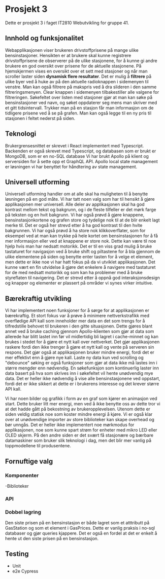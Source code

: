 # Prosjekt 3
Dette er prosjekt 3 i faget IT2810 Webutvikling for gruppe 41.
## Innhold og funksjonalitet

Webapplikasjonen viser brukeren drivstoffprisene på mange ulike bensinstasjoner. Hensikten er at brukere skal kunne registrere drivstoffprisene de observerer på de ulike stasjonene, for å kunne gi andre brukere en god oversikt over prisene for de aktuelle stasjonene. På hjemskjermen vises en oversikt over et sett med stasjoner og når man scroller laster siden **dynamisk flere resultater**. Det er mulig å **filtrere** på ulike byer ved å huke av på den aktuelle radioknappen i sidemenyen til venstre. Man kan også filtrere på makspris ved å dra slideren i den samme filtreringsmenyen. Clear knappen i sidemenyen tilbakestiller alle valgene for filtreringen. Søkefeltet over listen med stasjoner gjør at man kan søke på bensinstasjoner ved navn, og søket oppdaterer seg mens man skriver med et gitt tidsintervall. Trykker man på en stasjon får man informasjon om de tidligere prisene ved å se på grafen. Man kan også legge til en ny pris til stasjonen i feltet nederst på siden.

## Teknologi
Brukergrensesnittet er skrevet i React implementert med Typescript. Backenden er også skrevet med Typescript, og databasen som er brukt er MongoDB, som er en no-SQL database Vi har brukt Apollo på klient og serversiden for å sette opp et GraphQL API. Apollo local state management er løsningen vi har benyttet for håndtering av state management.

## Universell utforming
Universell utforming handler om at alle skal ha muligheten til å benytte løsningen på en god måte. Vi har tatt noen valg som har til hensikt å gjøre applikasjonen mer universell. Alle deler av applikasjonen skal ha god kontrast mellom tekst og bakgrunn, og i de fleste tilfeller er det mørk farge på teksten og en hvit bakgrunn. Vi har også prøvd å gjøre knappene, bensinstasjonkortene og grafen store og tydelige nok til at de blir enkelt lagt merke til. Det er også her strevd etter å ha god kontrast til den hvite bakgrunnen. Vi har også prøvd å ha store nok klikkoverflater, som for eksempel ved at man kan trykke på hele kortet om bensinstasjonen for å få mer informasjon eller ved at knappene er store nok. Dette kan være til noe hjelp hvis man har nedsatt motorikk. Det er til en viss grad mulig å bruke tastaturet for navigasjon ved å bruke shift og piltastene for å bla gjennom de ulike elementene på siden og benytte enter tasten for å velge et element, men dette er ikke noe vi har hatt fokus på da vi utviklet applikasjonen. Det kunne vært en fin utvidelse å gjøre det enkelere å navigere med tastaturet for de med nedsatt motorikk og som kan ha problemer med å bruke styreflaten til navigering. Det er strevd etter å oppnå god interaksjonsdesign og knapper og elementer er plassert på områder vi synes virker intuitive.


## Bærekraftig utvikling
Vi har implementert noen funksjoner for å sørge for at applikasjonen er bærekraftig. Et stort fokus var å prøve å minimere nettverkstrafikk med overflødige API kall som inneholder mer data en det som trengs for å tilfredstille behovet til brukeren i den gitte situasjonen. Dette gjøres blant annet ved å bruke caching gjennom Apollo-klienten som gjør at data som allerede har blitt lastet inn før vil midlertidig bli lagret i cache-minnet og kan brukes i stedet for å gjøre et nytt kall over nettverket. Det gjør applikasjonen raskere fordi den ikke trenger å gjøre et nytt kall og vente på serveren sin respons. Det gjør også at applikasjonen bruker mindre energi, fordi det er mer effektivt enn å gjøre nye kall. Laste ny data kun ved scrolling og "debounce" søking er også funksjoner som gjør at data ikke må lastes inn i større mengder enn nødvendig. En søkefunksjon som kontinuerlig laster inn data basert på hva som skrives inn i søkefeltet vil hente unødvendig mye data. Det er heller ikke nødvendig å vise alle bensinstasjonene ved oppstart, fordi det er ikke sikkert at dette er i brukerens interesse og det krever større API kall.

Vi har noen bilder og grafikk i form av en graf som kjører en animasjon ved start. Dette bruker litt mer energi, men ved å ikke benytte oss av dette tror vi at det hadde gått på bekostning av brukeropplevelsen. Utenom dette er siden veldig statisk noe som koster mindre energi å kjøre. Vi er også klar over at unødvendige importer av store biblioteker kan skape overhead og bør unngås. Det er heller ikke implementert noe mørkmodus for applikasjonen, noe som kunne spart strøm for enheter med mikro LED eller OLED skjerm. På den andre siden er det svært få stasjonære og bærbare datamaskiner som bruker slik teknologi i dag, men det blir mer vanlig på toppmodellene til produsentene.

## Fornuftige valg
### Komponenter
-Biblioteker

### API

### Dobbel lagring
Den siste prisen på en bensinstasjon er både lagret som et atttributt på GasStation og som et element i GasPrices. Dette er vanlig praksis i no-sql databaser og gjør queries kjappere. Det er også en fordel at det er enkelt å hente ut den siste prisen på en bensinstasjon.


## Testing
- Unit
- e2e Cypress



